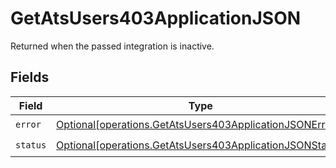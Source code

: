 # GetAtsUsers403ApplicationJSON

Returned when the passed integration is inactive.


## Fields

| Field                                                                                                                          | Type                                                                                                                           | Required                                                                                                                       | Description                                                                                                                    |
| ------------------------------------------------------------------------------------------------------------------------------ | ------------------------------------------------------------------------------------------------------------------------------ | ------------------------------------------------------------------------------------------------------------------------------ | ------------------------------------------------------------------------------------------------------------------------------ |
| `error`                                                                                                                        | [Optional[operations.GetAtsUsers403ApplicationJSONError]](undefined/models/operations/getatsusers403applicationjsonerror.md)   | :heavy_check_mark:                                                                                                             | N/A                                                                                                                            |
| `status`                                                                                                                       | [Optional[operations.GetAtsUsers403ApplicationJSONStatus]](undefined/models/operations/getatsusers403applicationjsonstatus.md) | :heavy_check_mark:                                                                                                             | N/A                                                                                                                            |